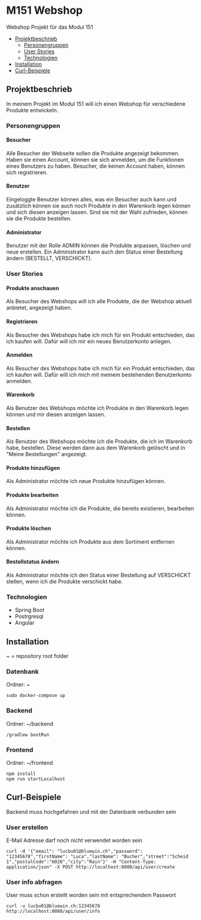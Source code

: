 # M151 Webshop
Webshop Projekt für das Modul 151

 - [Projektbeschrieb](#projektbeschrieb)
   - [Personengruppen](#personengruppen)
   - [User Stories](#user-stories)
   - [Technologien](#technologien)
 - [Installation](#installation)
 - [Curl-Beispiele](#curl-beispiele)

## Projektbeschrieb
In meinem Projekt im Modul 151 will ich einen Webshop für verschiedene Produkte entwickeln.

### Personengruppen

#### Besucher
Alle Besucher der Webseite sollen die Produkte angezeigt bekommen. Haben sie einen Account, können sie sich anmelden, um die Funktionen eines Benutzers zu haben. Besucher, die keinen Account haben, können sich registrieren.

#### Benutzer
Eingeloggte Benutzer können alles, was ein Besucher auch kann und zusätzlich können sie auch noch Produkte in den Warenkorb legen können und sich diesen anzeigen lassen. Sind sie mit der Wahl zufrieden, können sie die Produkte bestellen.

#### Administrator
Benutzer mit der Rolle ADMIN können die Produkte anpassen, löschen und neue erstellen. Ein Administrator kann auch den Status einer Bestellung ändern (BESTELLT, VERSCHICKT).


### User Stories

#### Produkte anschauen
Als Besucher des Webshops will ich alle Produkte, die der Webshop aktuell anbietet, angezeigt haben.

#### Registrieren
Als Besucher des Webshops habe ich mich für ein Produkt entschieden, das ich kaufen will. Dafür will ich mir ein neues Benutzerkonto anlegen.

#### Anmelden
Als Besucher des Webshops habe ich mich für ein Produkt entschieden, das ich kaufen will. Dafür will ich mich mit meinem bestehenden Benutzerkonto anmelden.

#### Warenkorb
Als Benutzer des Webshops möchte ich Produkte in den Warenkorb legen können und mir diesen anzeigen lassen.

#### Bestellen
Als Benutzer des Webshops möchte ich die Produkte, die ich im Warenkorb habe, bestellen. Diese werden dann aus dem Warenkorb gelöscht und in "Meine Bestellungen" angezeigt.

#### Produkte hinzufügen
Als Administrator möchte ich neue Produkte hinzufügen können.

#### Produkte bearbeiten
Als Administrator möchte ich die Produkte, die bereits existieren, bearbeiten können.

#### Produkte löschen
Als Administrator möchte ich Produkte aus dem Sortiment entfernen können.

#### Bestellstatus ändern
Als Administrator möchte ich den Status einer Bestellung auf VERSCHICKT stellen, wenn ich die Produkte verschickt habe.


### Technologien
 - Spring Boot
 - Postrgresql
 - Angular



## Installation
~ = repository root folder

### Datenbank
Ordner: ~
```
sudo docker-compose up
```

### Backend
Ordner: ~/backend
```
/gradlew bootRun
```

### Frontend
Ordner: ~/frontend

```
npm install
npm run startLocalhost
```



## Curl-Beispiele
Backend muss hochgefahren und mit der Datenbank verbunden sein

### User erstellen
E-Mail Adresse darf noch nicht verwendet worden sein
```
curl -d '{"email": "lucbu01@bluewin.ch","password": "12345678","firstName": "Luca","lastName": "Bucher","street":"Scheid 1","postalCode":"6026","city":"Rain"}' -H "Content-Type: application/json" -X POST http://localhost:8080/api/user/create
```

### User info abfragen
User muss schon erstellt worden sein mit entsprechendem Passwort
```
curl -u lucbu01@bluewin.ch:12345678 http://localhost:8080/api/user/info
```

